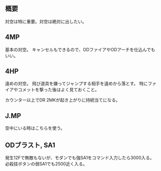 ## 概要

対空は特に重要。対空は絶対に出したい。

## 4MP

基本の対空。
キャンセルもできるので、ODファイアやODアーチを仕込んでもいい。

## 4HP

遠めの対空。
飛び道具を嫌ってジャンプする相手を遠めから落とす。
特にファイアやコメットを撃った後はよく見ておくこと。

カウンター以上でDR 2MKが起き上がりに持続当てになる。

## J.MP

空中にいる時はこちらを使う。

## ODブラスト, SA1

発生12Fで無敵もないが、モダンでも強SA1をコマンド入力したら3000入る。
必殺技ボタンの弱SA1でも2500近く入る。
